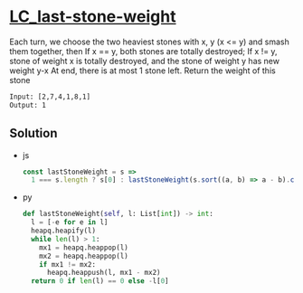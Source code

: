 # [LC_last-stone-weight](https://leetcode.com/problems/last-stone-weight)

Each turn, we choose the two heaviest stones with x, y (x <= y) and smash them together, then
  If x == y, both stones are totally destroyed;
  If x != y, stone of weight x is totally destroyed, and the stone of weight y has new weight y-x
At end, there is at most 1 stone left.  Return the weight of this stone

```txt
Input: [2,7,4,1,8,1]
Output: 1
```

## Solution

* js

  ```js
  const lastStoneWeight = s =>
    1 === s.length ? s[0] : lastStoneWeight(s.sort((a, b) => a - b).concat(s.pop() - s.pop()));
  ```

* py

  ```py
  def lastStoneWeight(self, l: List[int]) -> int:
    l = [-e for e in l]
    heapq.heapify(l)
    while len(l) > 1:
      mx1 = heapq.heappop(l)
      mx2 = heapq.heappop(l)
      if mx1 != mx2:
        heapq.heappush(l, mx1 - mx2)
    return 0 if len(l) == 0 else -l[0]
  ```

